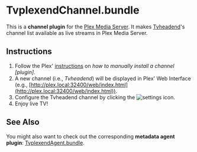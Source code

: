 TvplexendChannel.bundle 
=======================

This is a **channel plugin** for the [Plex Media Server](https://plex.tv).
It makes [Tvheadend](https://tvheadend.org)'s channel list available as live streams in Plex Media Server.

Instructions
------------

1. Follow the Plex' [instructions](https://support.plex.tv/hc/en-us/articles/201187656-How-do-I-manually-install-a-channel-) on *how to manually install a channel [plugin]*.
2. A new channel (i.e., *Tvheadend*) will be displayed in Plex' Web Interface (e.g., [http://plex.local:32400/web/index.html](http://plex.local:32400/web/index.html)).
3. Configure the Tvheadend channel by clicking the ![settings](http://cdn-img.easyicon.net/png/10734/1073494.png) icon.
4. Enjoy live TV!

See Also
--------

You might also want to check out the corresponding **metadata agent plugin**: [TvplexendAgent.bundle](https://github.com/pgaubatz/TvplexendAgent.bundle).
